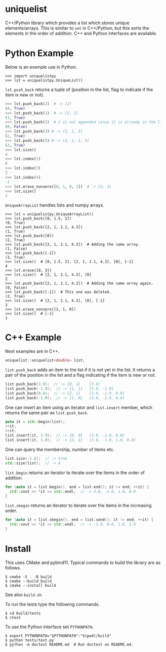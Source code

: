 # uniquelist

C++/Python library which provides a list which stores unique elements/arrays.
This is similar to `set` in C++/Python, but this sorts the elements in the order of addition.
C++ and Python interfaces are available.

# Python Example

Below is an example use in Python.

```python3
>>> import uniquelistpy
>>> lst = uniquelistpy.UniqueList()

```

`lst.push_back` returns a tuple of 
(position in the list, flag to indicate if the item is new or not).

```python
>>> lst.push_back(2)  # -> [2]
(0, True)
>>> lst.push_back(1)  # -> [2, 1]
(1, True)
>>> lst.push_back(2)  # 2 is not appended since it is already in the list.
(0, False)
>>> lst.push_back(3) # -> [2, 1, 3]
(2, True)
>>> lst.push_back(5) # -> [2, 1, 3, 5]
(3, True)
>>> lst.size()
4
>>> lst.index(2)
0
>>> lst.index(3)
2
>>> lst.index(4)
-1
>>> lst.erase_nonzero([0, 1, 0, 1])  # -> [2, 3]
>>> lst.size()
2

```

`UniqueArrayList` handles lists and numpy arrays.

```python3
>>> lst = uniquelistpy.UniqueArrayList()
>>> lst.push_back([0, 1.5, 2])
(0, True)
>>> lst.push_back([2, 1, 2.1, 4.3])
(1, True)
>>> lst.push_back([0])
(2, True)
>>> lst.push_back([2, 1, 2.1, 4.3])  # Adding the same array.
(1, False)
>>> lst.push_back([-1])
(3, True)
>>> lst.size()  # [0, 1.5, 2], [2, 1, 2.1, 4.3], [0], [-1]
4
>>> lst.erase([0, 3])
>>> lst.size()  # [2, 1, 2.1, 4.3], [0]
2
>>> lst.push_back([2, 1, 2.1, 4.3])  # Adding the same array again.
(0, False)
>>> lst.push_back([-1])  # This one was deleted.
(2, True)
>>> lst.size()  # [2, 1, 2.1, 4.3], [0], [-1]
3
>>> lst.erase_nonzero([1, 1, 0])
>>> lst.size()  # [-1]
1

```

# C++ Example

Next examples are in C++.

```c++
uniquelist::uniquelist<double> list;
```

`list.push_back` adds an item to the list if it is not yet in the list.
It returns a pair of the position in the list and a flag indicating
if the item is new or not.

```c++
list.push_back(3.9);  // -> {0, 1}    [3.9]
list.push_back(-1.0);  // -> {1, 1}   [3.9, -1.0]
list.push_back(0.0);  // -> {2, 1}    [3.9, -1.0, 0.0]
list.push_back(-1.0);  // -> {1, 0}   [3.9, -1.0, 0.0]
```

One can insert an item using an iterator and `list.insert` member,
which returns the same pair as `list.push_back`.

```c++
auto it = std::begin(list);
++it;
++it;
list.insert(it, 3.9);  // -> {0, 0}   [3.9, -1.0, 0.0]
list.insert(it, 1.0);  // -> {2, 1}   [3.9, -1.0, 1.0, 0.0]
```

One can query the membership, number of items etc.

```c++
list.isin(-1.0);  // -> true
std::size(list);  // -> 4
```

`list.begin` returns an iterator to iterate over the items in
the order of addition.

```c++
for (auto it = list.begin(), end = list.end(); it != end; ++it) {
  std::cout << *it << std::endl;  // -> 3.9, -1.0, 1.0, 0.0
}
```

`list.sbegin` returns an iterator to iterate over the items in
the increasing order.

```c++
for (auto it = list.sbegin(), end = list.send(); it != end; ++it) {
  std::cout << *it << std::endl;  // -> -1.0, 0.0, 1.0, 3.9
}
```

# Install

This uses CMake and pybind11.
Typical commands to build the library are as follows.

```shell
$ cmake -S . -B build
$ cmake --build build
$ cmake --install build
```

See also `build.sh`.

To run the tests type the following commands.

```shell
$ cd build/tests
$ ctest
```

To use the Python interface set `PYTHONPATH`.

```shell
$ export PYTHONPATH="$PYTHONPATH":"$(pwd)/build"
$ python tests/test.py
$ python -m doctest README.md  # Run doctest on README.md.
```
